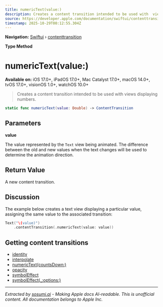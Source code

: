 ```yaml
---
title: numericText(value:)
description: Creates a content transition intended to be used with  views displaying numbers.
source: https://developer.apple.com/documentation/swiftui/contenttransition/numerictext(value:)
timestamp: 2025-10-29T00:12:55.304Z
---
```


**Navigation:** [Swiftui](/documentation/swiftui) › [contenttransition](/documentation/swiftui/contenttransition)

**Type Method**

# numericText(value:)

**Available on:** iOS 17.0+, iPadOS 17.0+, Mac Catalyst 17.0+, macOS 14.0+, tvOS 17.0+, visionOS 1.0+, watchOS 10.0+

> Creates a content transition intended to be used with  views displaying numbers.

```swift
static func numericText(value: Double) -> ContentTransition
```

## Parameters

**value**

The value represented by the `Text` view being animated. The difference between the old and new values when the text changes will be used to determine the animation direction.



## Return Value

A new content transition.

## Discussion

The example below creates a text view displaying a particular value, assigning the same value to the associated transition:

```swift
Text("\(value)")
    .contentTransition(.numericText(value: value))
```

## Getting content transitions

- [identity](/documentation/swiftui/contenttransition/identity)
- [interpolate](/documentation/swiftui/contenttransition/interpolate)
- [numericText(countsDown:)](/documentation/swiftui/contenttransition/numerictext(countsdown:))
- [opacity](/documentation/swiftui/contenttransition/opacity)
- [symbolEffect](/documentation/swiftui/contenttransition/symboleffect)
- [symbolEffect(_:options:)](/documentation/swiftui/contenttransition/symboleffect(_:options:))

---

*Extracted by [sosumi.ai](https://sosumi.ai) - Making Apple docs AI-readable.*
*This is unofficial content. All documentation belongs to Apple Inc.*

